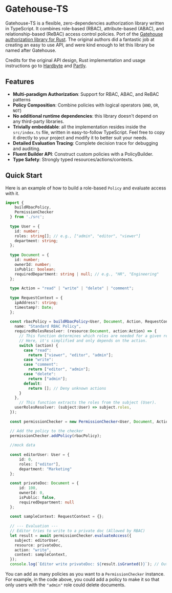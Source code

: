 # Gatehouse-TS

Gatehouse-TS is a flexible, zero-dependencies authorization library written in TypeScript. It combines role-based (RBAC), attribute-based (ABAC), and relationship-based (ReBAC) access control policies. Port of the [Gatehouse authorization library for Rust](https://github.com/thepartly/gatehouse/). The original authors did a fantastic job at creating an easy to use API, and were kind enough to let this library be named after Gatehouse.

Credits for the original API design, Rust implementation and usage instructions go to [Hardbyte](https://hardbyte.nz/) and [Partly](https://partly.com/). 

## Features
- **Multi-paradigm Authorization**: Support for RBAC, ABAC, and ReBAC patterns
- **Policy Composition**: Combine policies with logical operators (`AND`, `OR`, `NOT`)
- **No additional runtime dependencies**: this library doesn't depend on any third-party libraries.
- **Trivially embeddable**: all the implementation resides inside the `src/index.ts` file, written in easy-to-follow TypeScript. Feel free to copy it directly to your project and modify it to better suit your needs. 
- **Detailed Evaluation Tracing**: Complete decision trace for debugging and auditing.
- **Fluent Builder API**: Construct custom policies with a PolicyBuilder.
- **Type Safety**: Strongly typed resources/actions/contexts.

## Quick Start

Here is an example of how to build a role-based `Policy` and evaluate access with it.

```typescript
import {
    buildRbacPolicy,
    PermissionChecker
  } from './src';
  
  type User = {
    id: number;
    roles: string[]; // e.g., ["admin", "editor", "viewer"]
    department: string;
  };
  
  type Document = {
    id: number;
    ownerId: number;
    isPublic: boolean;
    requiredDepartment: string | null; // e.g., "HR", "Engineering"
  };
  
  type Action = "read" | "write" | "delete" | "comment";
  
  type RequestContext = {
    ipAddress?: string;
    timestamp?: Date;
  };
  
  const rbacPolicy = buildRbacPolicy<User, Document, Action, RequestContext, string>({
    name: "Standard RBAC Policy",
    requiredRolesResolver: (resource:Document, action:Action) => {
      // This function determines which roles are needed for a given resource and action.
      // Here, it's simplified and only depends on the action.
      switch (action) {
        case "read":
          return ["viewer", "editor", "admin"];
        case "write":
        case "comment":
          return ["editor", "admin"];
        case "delete":
          return ["admin"];
        default:
          return []; // Deny unknown actions
      }
    },
      // This function extracts the roles from the subject (User).
    userRolesResolver: (subject:User) => subject.roles,
  });
  
  const permissionChecker = new PermissionChecker<User, Document, Action, RequestContext>();

  // Add the policy to the checker
  permissionChecker.addPolicy(rbacPolicy);
  
  //mock data
  
  const editorUser: User = {
      id: 0,
      roles: ["editor"],
      department: "Marketing"
  };
  
  const privateDoc: Document = {
      id: 100,
      ownerId: 0,
      isPublic: false,
      requiredDepartment: null
  };
  
  const sampleContext: RequestContext = {};
  
  // --- Evaluation ---
  // Editor tries to write to a private doc (Allowed by RBAC)
  let result = await permissionChecker.evaluateAccess({
    subject: editorUser,
    resource: privateDoc,
    action: "write",
    context: sampleContext,
  });
  console.log(`Editor write privateDoc: ${result.isGranted()}`); // Output: true
```

You can add as many policies as you want to a `PermissionChecker` instance. For example, in the code above, you could add a policy to make it so that only users with the `"admin"` role could delete documents.
